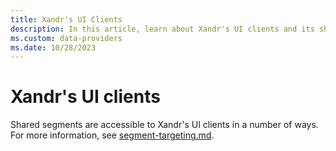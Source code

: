 ```yaml
---
title: Xandr's UI Clients
description: In this article, learn about Xandr's UI clients and its shared segments.
ms.custom: data-providers
ms.date: 10/28/2023
---
```


# Xandr's UI clients

Shared segments are accessible to Xandr's UI clients in a number of ways. For more information, see [segment-targeting.md](segment-targeting.md).
